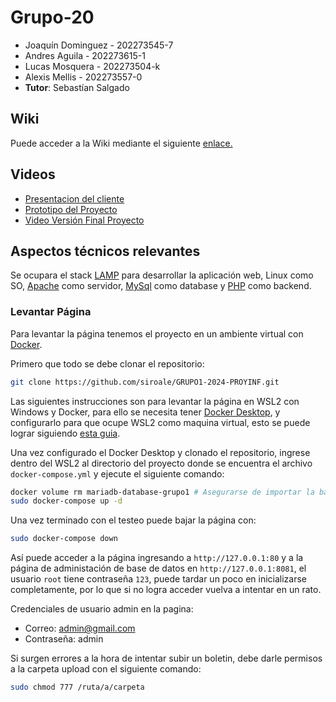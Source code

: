 # Grupo-20

* Joaquín Dominguez - 202273545-7
* Andres Aguila - 202273615-1
* Lucas Mosquera - 202273504-k
* Alexis Mellis - 202273557-0
* **Tutor**: Sebastían Salgado

## Wiki

Puede acceder a la Wiki mediante el siguiente [enlace.](https://github.com/siroale/Grupo-1/wiki)

## Videos

- [Presentacion del cliente](https://youtu.be/abJau21SDIk)
- [Prototipo del Proyecto](https://youtu.be/Z2_IOhcjPvM)
- [Video Versión Final Proyecto](https://youtu.be/iCsO8WIfQFA)

## Aspectos técnicos relevantes

Se ocupara el stack [LAMP](https://www.php.net/manual/en/features.commandline.webserver.php) para desarrollar la aplicación web, Linux como SO, [Apache](https://apache.org/) como servidor, [MySql](https://www.mysql.com/) como database y [PHP](https://www.php.net/) como backend.

### Levantar Página

Para levantar la página tenemos el proyecto en un ambiente virtual con [Docker](https://www.docker.com/).

Primero que todo se debe clonar el repositorio:

``` sh
git clone https://github.com/siroale/GRUPO1-2024-PROYINF.git
``````

Las siguientes instrucciones son para levantar la página en WSL2 con Windows y Docker, para ello se necesita tener [Docker Desktop](https://www.docker.com/get-started/), y configurarlo para que ocupe WSL2 como maquina virtual, esto se puede lograr siguiendo [esta guia](https://docs.docker.com/desktop/wsl/#turn-on-docker-desktop-wsl-2).

Una vez configurado el Docker Desktop y clonado el repositorio, ingrese dentro del WSL2 al directorio del proyecto donde se encuentra el archivo `docker-compose.yml` y ejecute el siguiente comando:

``` sh
docker volume rm mariadb-database-grupo1 # Asegurarse de importar la base de datos actualizada
sudo docker-compose up -d
```

Una vez terminado con el testeo puede bajar la página con:

``` sh
sudo docker-compose down
```

Así puede acceder a la página ingresando a `http://127.0.0.1:80` y a la página de administación de base de datos en `http://127.0.0.1:8081`, el usuario `root` tiene contraseña `123`, puede tardar un poco en inicializarse completamente, por lo que si no logra acceder vuelva a intentar en un rato.

Credenciales de usuario admin en la pagina:
- Correo: admin@gmail.com
- Contraseña: admin

Si surgen errores a la hora de intentar subir un boletin, debe darle permisos a la carpeta upload con el siguiente comando:
``` sh
sudo chmod 777 /ruta/a/carpeta
```
